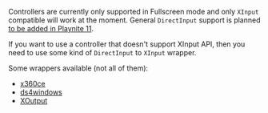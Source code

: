 Controllers are currently only supported in Fullscreen mode and only `XInput` compatible will work at the moment. General `DirectInput` support is planned [to be added in Playnite 11](https://github.com/JosefNemec/Playnite/issues/684).

If you want to use a controller that doesn't support XInput API, then you need to use some kind of `DirectInput` to `XInput` wrapper.

Some wrappers available (not all of them):
- [x360ce](https://www.x360ce.com/)
- [ds4windows](https://ryochan7.github.io/ds4windows-site/)
- [XOutput](https://github.com/csutorasa/XOutput)
